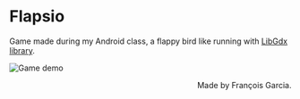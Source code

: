 # Flapsio
Game made during my Android class, a flappy bird like running with [LibGdx library](https://libgdx.badlogicgames.com/).

![Game demo](https://i.gyazo.com/051b8ca46c07112e04cd61623d8aae86.png)

<div style="text-align: right">Made by François Garcia.</div>
